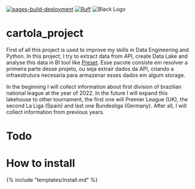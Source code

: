 [![pages-build-deployment](https://github.com/GMizuno/cartola_project/actions/workflows/pages/pages-build-deployment/badge.svg)](https://github.com/GMizuno/cartola_project/actions/workflows/pages/pages-build-deployment)
[![Ruff](https://img.shields.io/endpoint?url=https://raw.githubusercontent.com/charliermarsh/ruff/main/assets/badge/v1.json)](https://github.com/charliermarsh/ruff)
![Black Logo](https://img.shields.io/badge/code%20style-black-000000.svg)

# cartola_project

First of all this project is used to improve my skills in Data Engineering and Python. In this project, I try to extract data
from API, create Data Lake and analyse this data in BI tool like [Preset](https://preset.io). 
Esse pacote consiste em resolver a primeira parte desse projeto, ou seja extrair dados da API, criando a infraestrutura necesaria para armazenar esses dados em algum storage.

In the beginning I will collect information about first division of brazilian national league at the year of 2022.
In the future I will expand this lakehouse to other tournament, the first one will Premier League (UK), the second La
Liga (Spain) and last one Bundesliga (Germany). After all, I will collect information from previous years.

# Todo

# How to install

{% include "templates/install.md" %}


